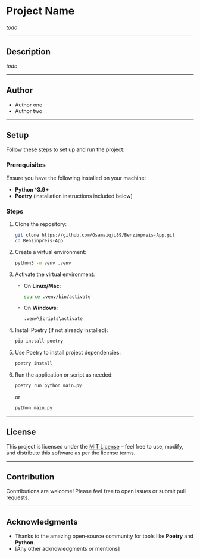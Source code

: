 # Project Name

*todo*

---

## Description

*todo*

---

## Author

- Author one
- Author two

---

## Setup

Follow these steps to set up and run the project:

### Prerequisites

Ensure you have the following installed on your machine:

- **Python ^3.9+**
- **Poetry** (installation instructions included below)

### Steps

1. Clone the repository:
   ```bash
   git clone https://github.com/Osamaiqji89/Benzinpreis-App.git
   cd Benzinpreis-App
   ```

2. Create a virtual environment:
   ```bash
   python3 -m venv .venv
   ```

3. Activate the virtual environment:

   - On **Linux/Mac**:
     ```bash
     source .venv/bin/activate
     ```
   - On **Windows**:
     ```bash
     .venv\Scripts\activate
     ```

4. Install Poetry (if not already installed):
   ```bash
   pip install poetry
   ```

5. Use Poetry to install project dependencies:
   ```bash
   poetry install
   ```

6. Run the application or script as needed:
   ```bash
   poetry run python main.py
   ```
   or 
   ```bash
   python main.py
   ```

---

## License

This project is licensed under the [MIT License](LICENSE) – feel free to use, modify, and distribute this software as per the license terms.

---

## Contribution

Contributions are welcome! Please feel free to open issues or submit pull requests.

---

## Acknowledgments

- Thanks to the amazing open-source community for tools like **Poetry** and **Python**.
- [Any other acknowledgments or mentions]